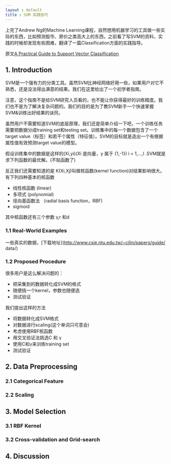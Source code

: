 ```yaml
---
layout : default
title : SVM 实践技巧
---
```


上完了Andrew Ng的Machine Learning课程，自然想用机器学习的工具做一些实际的东西，比如预测股市、房价之类高大上的东西，之前看了写SVM的资料，实践的时候却发现有些困难，翻译了一篇Classification方面的实践指导。

原文[A Practical Guide to Support Vector Classification](http://www.csie.ntu.edu.tw/~cjlin/papers/guide/guide.pdf)

## 1. Introduction

SVM是一个强有力的分类工具。虽然SVM比神经网络好用一些，如果用户对它不熟悉，还是没法得出满意的结果。我们在这里给出了一个初学者指南。

注意，这个指南不是给SVM研究人员看的，也不能让你获得最好的训练精度。我们也不是为了解决复杂问题的。我们的目的是为了教SVM新手一个快速掌握SVM&训练出好结果的诀窍。

虽然用户不需要知道SVM的底层原理，我们还是简单介绍一下吧，一个训练任务需要把数据分成training set和testing set。训练集中的每一个数据包含了一个target value（标签）和若干个属性（特征值）。SVM的目标就是造出一个有根据属性值有效预测target value的模型。

假设训练集中的数据是这样的(Xi,yi)(Xi 是向量，y 属于 {1,-1}) i = 1,...,l .SVM就是求下列函数的最优解。(不贴函数了)

反正我们还需要知道的是 K(Xi,Xj)叫做核函数(kernel function)对结果影响很大。有下列四种基本的核函数

* 线性核函数 (linear) 
* 多项式 (polynomial)
* 径向基函数法 （radial basis function，RBF)
* sigmoid

其中核函数还有三个参数 γ,r 和d


### 1.1 Real-World Examples

一些真实的数据，[下载地址](http://www.csie.ntu.edu.tw/~cjlin/papers/guide/ data/)


### 1.2 Proposed Procedure


很多用户是这么解决问题的：

* 把采集到的数据转化成SVM的格式
* 随便挑一个kernel，参数也随便选
* 测试验证

我们提出这样的方法

* 将数据转化成SVM格式
* 对数据进行scaling(这个单词只可意会)
* 考虑使用RBF核函数
* 用交叉验证法挑选C 和 γ
* 使用C和γ来训练training set
* 测试验证

## 2. Data Preprocessing

### 2.1 Categorical Feature

### 2.2 Scaling

## 3. Model Selection

### 3.1 RBF Kernel

### 3.2 Cross-validation and Grid-search

## 4. Discussion


